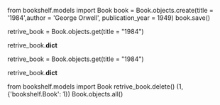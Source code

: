 from bookshelf.models import Book
book = Book.objects.create(title = '1984',author = 'George Orwell', publication_year = 1949)
book.save()
<!-- Book:1984 -->

retrive_book = Book.objects.get(title = "1984")

retrive_book.__dict__
 
<!-- {'id': 1,
 'title': '1984',
 'author': 'George Orwell',
 'publication_year': 1949} -->

 retrive_book = Book.objects.get(title = "1984")

retrive_book.__dict__
 
<!-- {'id': 1,
 'title': '1984',
 'author': 'George Orwell',
 'publication_year': 1949} -->

 from bookshelf.models import Book
retrive_book.delete()
(1, {'bookshelf.Book': 1})
Book.objects.all()
<!-- <QuerySet []> -->